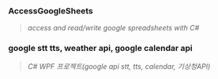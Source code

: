 ### AccessGoogleSheets
>_access and read/write google spreadsheets with C#_

### google stt tts, weather api, google calendar api
>_C# WPF 프로젝트(google api stt, tts, calendar, 기상청API)_
